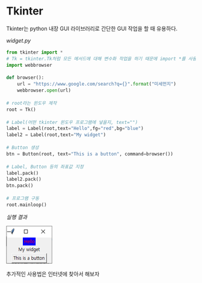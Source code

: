 # Tkinter

Tkinter는 python 내장 GUI 라이브러리로 간단한 GUI 작업을 할 때 유용하다.

*widget.py*

```python
from tkinter import *
# Tk = tkinter.Tk처럼 모든 메서드에 대해 변수화 작업을 하기 때문에 import *를 사용하면 경고창이 뜬다.
import webbrowser

def browser():
    url = "https://www.google.com/search?q={}".format("미세먼지")
    webbrowser.open(url)

# root라는 윈도우 제작
root = Tk()

# Label(어떤 tkinter 윈도우 프로그램에 넣을지, text="")
label = Label(root,text="Hello",fg="red",bg="blue")
label2 = Label(root,text="My widget")

# Button 생성
btn = Button(root, text="This is a button", command=browser())

# Label, Button 등의 좌표값 지정
label.pack()
label2.pack()
btn.pack()

# 프로그램 구동
root.mainloop()

```

*실행 결과*

<img src = "images/image 001.png">

추가적인 사용법은 인터넷에 찾아서 해보자



### 

